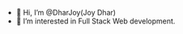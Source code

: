 - 👋 Hi, I’m @DharJoy(Joy Dhar)
- 👀 I’m interested in Full Stack Web development.
<!-- - 🌱 I’m currently learning ... -->
<!-- - 💞️ I’m looking to collaborate on ... -->
<!-- - 📫 How to reach me ... -->

<!---
DharJoy/DharJoy is a ✨ special ✨ repository because its `README.md` (this file) appears on your GitHub profile.
You can click the Preview link to take a look at your changes.
--->
